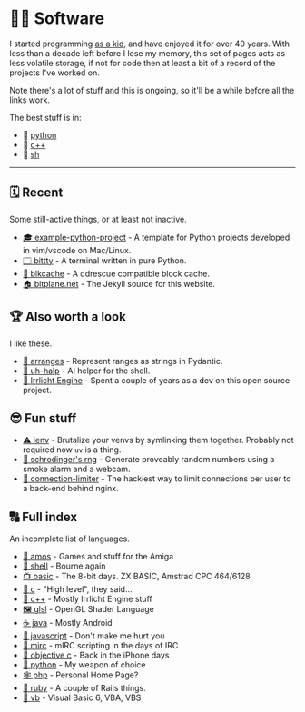 # 🧑‍💻 Software

I started programming [as a kid](basic), and have enjoyed it for over 40 years.
With less than a decade left before I lose my memory, this set of pages acts
as less volatile storage, if not for code then at least a bit of a record of
the projects I've worked on.

Note there's a lot of stuff and this is ongoing, so it'll be a while before
all the links work.

The best stuff is in:

* 🐍 [python](python)
* 🔨 [c++](c++)
* 📜 [sh](sh)

--------------------------------------------------------------------------------

## 🗓️ Recent

Some still-active things, or at least not inactive.

* [🎓 example-python-project](https://github.com/bitplane/example-python-project) -
  A template for Python projects developed in vim/vscode on Mac/Linux.
* [🗔  bittty](python/bittty) -
  A terminal written in pure Python.
* [💽 blkcache](python/blkcache) -
  A ddrescue compatible block cache.
* [🏠 bitplane.net](https://github.com/bitplane/bitplane.net) -
  The Jekyll source for this website.

## 🏆 Also worth a look

I like these.

* [🤝 arranges](python/arranges) -
  Represent ranges as strings in Pydantic.
* [💬 uh-halp](python/uh-halp) -
  AI helper for the shell.
* [👾 Irrlicht Engine](c++) -
  Spent a couple of years as a dev on this open source project.

## 😎 Fun stuff

* [⚠️ ienv](/dev/python/ienv) -
  Brutalize your venvs by symlinking them together. Probably not required now `uv`
  is a thing.
* [🎲 schrodinger's rng](https://github.com/bitplane/schrodingers-rng) -
  Generate proveably random numbers using a smoke alarm and a webcam.
* [🐌 connection-limiter](https://github.com/bitplane/connection-limiter) -
  The hackiest way to limit connections per user to a back-end behind nginx.

## 🔠 Full index

An incomplete list of languages.

* [👾 amos](amos) - Games and stuff for the Amiga
* [📜 shell](sh) - Bourne again
* [📺 basic](basic) - The 8-bit days. ZX BASIC, Amstrad CPC 464/6128
* [🔧 c](c) - "High level", they said...
* [🔨 c++](c++) - Mostly Irrlicht Engine stuff
* [🖼️ glsl](glsl) - OpenGL Shader Language
* [☕ java](java) - Mostly Android
* [📜 javascript](js) - Don't make me hurt you
* [💬 mirc](mirc) - mIRC scripting in the days of IRC
* [📱 objective c](objective-c) - Back in the iPhone days
* [🐍 python](python) - My weapon of choice
* [🕸️ php](php) - Personal Home Page?
* [💎 ruby](ruby) - A couple of Rails things.
* [💩 vb](vb) - Visual Basic 6, VBA, VBS
